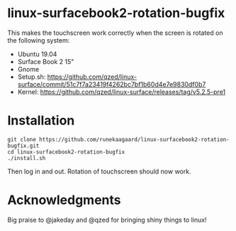 # linux-surfacebook2-rotation-bugfix

This makes the touchscreen
 work correctly when the screen is rotated on the following system:

- Ubuntu 19.04
- Surface Book 2 15"
- Gnome
- Setup.sh: https://github.com/qzed/linux-surface/commit/51c7f7a23419f4262bc7bf1b60d4e7e9830df0b7
- Kernel: https://github.com/qzed/linux-surface/releases/tag/v5.2.5-pre1 

# Installation

    git clone https://github.com/runekaagaard/linux-surfacebook2-rotation-bugfix.git
    cd linux-surfacebook2-rotation-bugfix
    ./install.sh

Then log in and out. Rotation of touchscreen should now work.

# Acknowledgments

Big praise to @jakeday and @qzed for bringing shiny things to linux!
